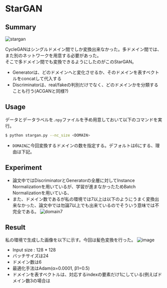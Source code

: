 # StarGAN

## Summary
![stargan](https://github.com/SerialLain3170/GAN-papers/blob/master/makegirlsmoe/stargan.png)

CycleGANはシングルドメイン間でしか変換出来なかった。多ドメイン間では、また別のネットワークを用意する必要があった。  
そこで多ドメイン間でも変換できるようにしたのがこのStarGAN。
- Generatorは、どのドメインへと変化させるか、そのドメインを表すベクトルをconcatして代入する
- Discriminatorは、real/fakeの判別だけでなく、どのドメインかを分類することも行う(ACGANと同様?)

## Usage
データとデータラベルを`.npy`ファイルを予め用意しておいて以下のコマンドを実行。
```bash
$ python stargan.py --nc_size <DOMAIN>
```
- `DOMAIN`に今回変換するドメインの数を指定する。デフォルトは6にする、理由は下記。

## Experiment
- 論文中ではDiscriminatorとGeneratorの全層に対してInstance Normalizationを用いているが、学習が進まなかったためBatch Normalizationを用いている、
- また、ドメイン数であるが私の環境では7以上は以下のようにうまく変換出来なかった、論文中では勿論7以上でも出来ているのでそういう意味では不完全である。
![domain7](https://github.com/SerialLain3170/Style-Transfer/blob/master/StarGAN/result_3.png)

## Result
私の環境で生成した画像を以下に示す。今回は髪色変換を行った。
![image](https://github.com/SerialLain3170/Style-Transfer/blob/master/StarGAN/result_2.png)
- Input size : 128 * 128
- バッチサイズは24
- ドメイン数は6
- 最適化手法はAdam(α=0.0001, β1=0.5)
- ドメインを表すベクトルは、対応するindexの要素だけ1にしている(例えばドメイン数3の場合は
